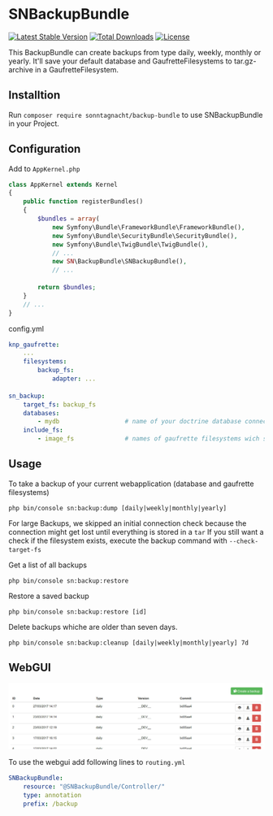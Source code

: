 # SNBackupBundle
[![Latest Stable Version](https://poser.pugx.org/sonntagnacht/backup-bundle/v/stable.png)](https://packagist.org/packages/sonntagnacht/backup-bundle) [![Total Downloads](https://poser.pugx.org/sonntagnacht/backup-bundle/downloads.png)](https://packagist.org/packages/sonntagnacht/backup-bundle) [![License](https://poser.pugx.org/sonntagnacht/backup-bundle/license)](https://packagist.org/packages/sonntagnacht/backup-bundle)

This BackupBundle can create backups from type daily, weekly, monthly or yearly. It'll save your default database and GaufretteFilesystems to tar.gz-archive in a GaufretteFilesystem.

## Installtion

Run `composer require sonntagnacht/backup-bundle` to use SNBackupBundle in your Project.

## Configuration

Add to `AppKernel.php`

```php
class AppKernel extends Kernel
{
    public function registerBundles()
    {
        $bundles = array(
            new Symfony\Bundle\FrameworkBundle\FrameworkBundle(),
            new Symfony\Bundle\SecurityBundle\SecurityBundle(),
            new Symfony\Bundle\TwigBundle\TwigBundle(),
            // ...
            new SN\BackupBundle\SNBackupBundle(),
            // ...
            
        return $bundles;
    }
    // ...
}
```

config.yml

```yaml
knp_gaufrette:
    ...
    filesystems:
        backup_fs:
            adapter: ...

sn_backup:
    target_fs: backup_fs
    databases: 
        - mydb                  # name of your doctrine database connection
    include_fs:
        - image_fs              # names of gaufrette filesystems wich should backuped
```

## Usage

To take a backup of your current webapplication (database and gaufrette filesystems)

    php bin/console sn:backup:dump [daily|weekly|monthly|yearly]

For large Backups, we skipped an initial connection check because the connection might get lost until everything is stored in a `tar`
If you still want a check if the filesystem exists, execute the backup command with `--check-target-fs`

Get a list of all backups

    php bin/console sn:backup:restore

Restore a saved backup

    php bin/console sn:backup:restore [id]
    
Delete backups whiche are older than seven days.

    php bin/console sn:backup:cleanup [daily|weekly|monthly|yearly] 7d

## WebGUI

![webgui](Resources/doc/web_gui.jpg)

To use the webgui add following lines to `routing.yml`
```yaml
SNBackupBundle:
    resource: "@SNBackupBundle/Controller/"
    type: annotation
    prefix: /backup
```
